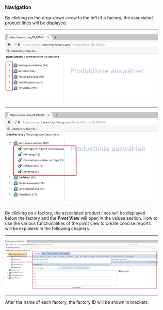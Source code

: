 ### Navigation

By clicking on the drop-down arrow to the left of a factory, the associated product lines will be displayed.

---

![](/assets/f1.png)

---

![](/assets/f2.png)

---

By clicking on a factory, the associated product lines will be displayed below the factory and the **Pivot View** will open in the values section. How to use the various functionalities of the pivot view to create concise reports will be explained in the following chapters.

---

![](/assets/f3.png)

---

After the name of each factory, the factory ID will be shown in brackets. 

